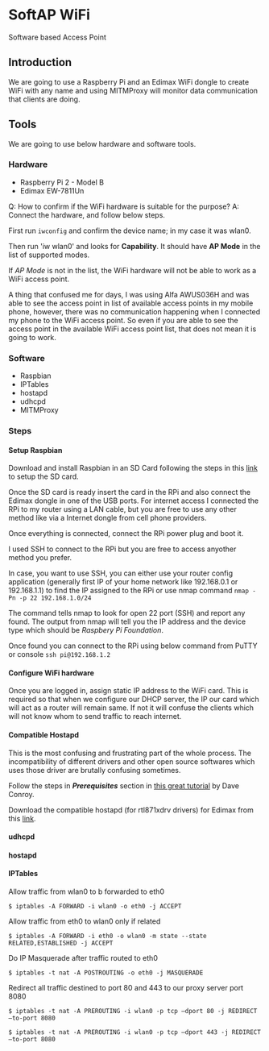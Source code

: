 # SoftAP WiFi
Software based Access Point 

## Introduction
We are going to use a Raspberry Pi and an Edimax WiFi dongle to create WiFi with any name and using MITMProxy will monitor data communication that clients are doing.

## Tools
We are going to use below hardware and software tools.

### Hardware
+ Raspberry Pi 2 - Model B
+ Edimax EW-7811Un

Q: How to confirm if the WiFi hardware is suitable for the purpose?
A: Connect the hardware, and follow below steps.

First run `iwconfig` and confirm the device name; in my case it was wlan0.

Then run 'iw wlan0' and looks for **Capability**. 
It should have **AP Mode** in the list of supported modes.

If *AP Mode* is not in the list, the WiFi hardware will not be able to work as a WiFi access point. 

A thing that confused me for days, I was using Alfa AWUS036H and was able to see the access point in list of available access points in my mobile phone, however, there was no communication happening when I connected my phone to the WiFi access point. So even if you are able to see the access point in the available WiFi access point list, that does not mean it is going to work.



### Software
+ Raspbian
+ IPTables
+ hostapd
+ udhcpd
+ MITMProxy

### Steps

#### Setup Raspbian
Download and install Raspbian in an SD Card following the steps in this [link](https://www.raspberrypi.org/documentation/installation/installing-images/README.md) to setup the SD card.

Once the SD card is ready insert the card in the RPi and also connect the Edimax dongle in one of the USB ports. For internet access I connected the RPi to my router using a LAN cable, but you are free to use any other method like via a Internet dongle from cell phone providers.

Once everything is connected, connect the RPi power plug and boot it.

I used SSH to connect to the RPi but you are free to access anyother method you prefer.

In case, you want to use SSH, you can either use your router config application (generally first IP of your home network like 192.168.0.1 or 192.168.1.1) to find the IP assigned to the RPi or use nmap command
`nmap -Pn -p 22 192.168.1.0/24`

The command tells nmap to look for open 22 port (SSH) and report any found. The output from nmap will tell you the IP address and the device type which should be *Raspbery Pi Foundation*.

Once found you can connect to the RPi using below command from PuTTY or console
`ssh pi@192.168.1.2`

#### Configure WiFi hardware
Once you are logged in, assign static IP address to the WiFi card. This is required so that when we configure our DHCP server, the IP our card which will act as a router will remain same. If not it will confuse the clients which will not know whom to send traffic to reach internet.

####  Compatible Hostapd
This is the most confusing and frustrating part of the whole process. The incompatibility of different drivers and other open source softwares which uses those driver are brutally confusing sometimes.

Follow the steps in **_Prerequisites_** section in [this great tutorial](http://www.daveconroy.com/turn-your-raspberry-pi-into-a-wifi-hotspot-with-edimax-nano-usb-ew-7811un-rtl8188cus-chipset/) by Dave Conroy.

Download the compatible hostapd (for rtl871xdrv drivers) for Edimax from this [link](http://www.daveconroy.com/wp3/wp-content/uploads/2013/07/hostapd.zip).

#### udhcpd

#### hostapd

#### IPTables
Allow traffic from wlan0 to b forwarded to eth0

`$ iptables -A FORWARD -i wlan0 -o eth0 -j ACCEPT`

Allow traffic from eth0 to wlan0 only if related

`$ iptables -A FORWARD -i eth0 -o wlan0 -m state --state RELATED,ESTABLISHED -j ACCEPT`

Do IP Masquerade after traffic routed to eth0

`$ iptables -t nat -A POSTROUTING -o eth0 -j MASQUERADE`

Redirect all traffic destined to port 80 and 443 to our proxy server port 8080

`$ iptables -t nat -A PREROUTING -i wlan0 -p tcp —dport 80 -j REDIRECT —to-port 8080`

`$ iptables -t nat -A PREROUTING -i wlan0 -p tcp —dport 443 -j REDIRECT —to-port 8080`









